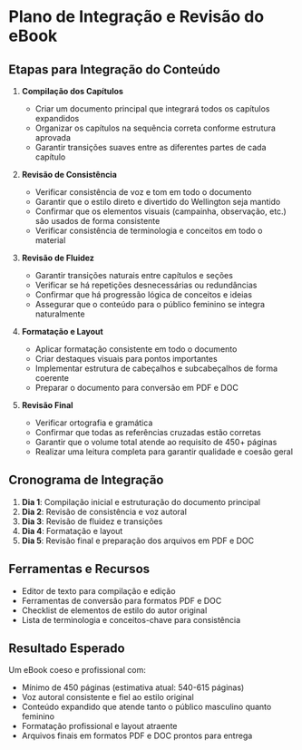 # Plano de Integração e Revisão do eBook

## Etapas para Integração do Conteúdo

1. **Compilação dos Capítulos**
   - Criar um documento principal que integrará todos os capítulos expandidos
   - Organizar os capítulos na sequência correta conforme estrutura aprovada
   - Garantir transições suaves entre as diferentes partes de cada capítulo

2. **Revisão de Consistência**
   - Verificar consistência de voz e tom em todo o documento
   - Garantir que o estilo direto e divertido do Wellington seja mantido
   - Confirmar que os elementos visuais (campainha, observação, etc.) são usados de forma consistente
   - Verificar consistência de terminologia e conceitos em todo o material

3. **Revisão de Fluidez**
   - Garantir transições naturais entre capítulos e seções
   - Verificar se há repetições desnecessárias ou redundâncias
   - Confirmar que há progressão lógica de conceitos e ideias
   - Assegurar que o conteúdo para o público feminino se integra naturalmente

4. **Formatação e Layout**
   - Aplicar formatação consistente em todo o documento
   - Criar destaques visuais para pontos importantes
   - Implementar estrutura de cabeçalhos e subcabeçalhos de forma coerente
   - Preparar o documento para conversão em PDF e DOC

5. **Revisão Final**
   - Verificar ortografia e gramática
   - Confirmar que todas as referências cruzadas estão corretas
   - Garantir que o volume total atende ao requisito de 450+ páginas
   - Realizar uma leitura completa para garantir qualidade e coesão geral

## Cronograma de Integração

1. **Dia 1**: Compilação inicial e estruturação do documento principal
2. **Dia 2**: Revisão de consistência e voz autoral
3. **Dia 3**: Revisão de fluidez e transições
4. **Dia 4**: Formatação e layout
5. **Dia 5**: Revisão final e preparação dos arquivos em PDF e DOC

## Ferramentas e Recursos

- Editor de texto para compilação e edição
- Ferramentas de conversão para formatos PDF e DOC
- Checklist de elementos de estilo do autor original
- Lista de terminologia e conceitos-chave para consistência

## Resultado Esperado

Um eBook coeso e profissional com:
- Mínimo de 450 páginas (estimativa atual: 540-615 páginas)
- Voz autoral consistente e fiel ao estilo original
- Conteúdo expandido que atende tanto o público masculino quanto feminino
- Formatação profissional e layout atraente
- Arquivos finais em formatos PDF e DOC prontos para entrega
